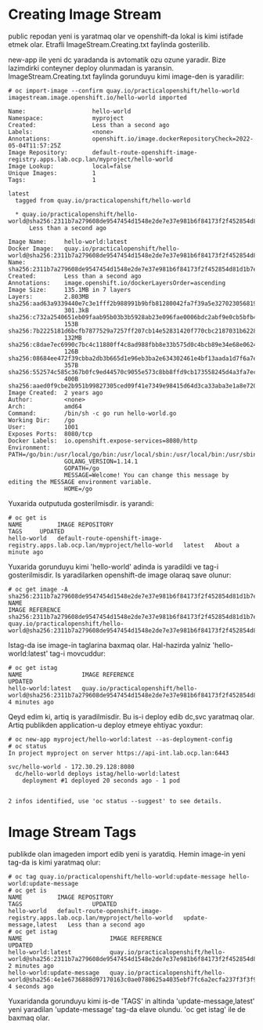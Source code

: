 # Creating Image Stream 
public repodan yeni is yaratmaq olar ve openshift-da lokal is kimi istifade etmek olar. Etrafli ImageStream.Creating.txt faylinda gosterilib.

new-app ile yeni dc yaradanda is avtomatik ozu ozune yaradir. Bize lazimdirki conteyner deploy olunmadan is yaransin. ImageStream.Creating.txt faylinda gorunduyu kimi image-den is yaradilir:
```
# oc import-image --confirm quay.io/practicalopenshift/hello-world
imagestream.image.openshift.io/hello-world imported

Name:                   hello-world
Namespace:              myproject
Created:                Less than a second ago
Labels:                 <none>
Annotations:            openshift.io/image.dockerRepositoryCheck=2022-05-04T11:57:25Z
Image Repository:       default-route-openshift-image-registry.apps.lab.ocp.lan/myproject/hello-world
Image Lookup:           local=false
Unique Images:          1
Tags:                   1

latest
  tagged from quay.io/practicalopenshift/hello-world

  * quay.io/practicalopenshift/hello-world@sha256:2311b7a279608de9547454d1548e2de7e37e981b6f84173f2f452854d81d1b7e
      Less than a second ago

Image Name:     hello-world:latest
Docker Image:   quay.io/practicalopenshift/hello-world@sha256:2311b7a279608de9547454d1548e2de7e37e981b6f84173f2f452854d81d1b7e
Name:           sha256:2311b7a279608de9547454d1548e2de7e37e981b6f84173f2f452854d81d1b7e
Created:        Less than a second ago
Annotations:    image.openshift.io/dockerLayersOrder=ascending
Image Size:     135.1MB in 7 layers
Layers:         2.803MB sha256:aad63a9339440e7c3e1fff2b988991b9bfb81280042fa7f39a5e327023056819
                301.3kB sha256:c732a2540651eb09faab95b03b3b5928ab23e096fae0006bdc2abf9e0cb5bfb4
                153B    sha256:7b2225181d6bcfb7877529a7257ff207cb14e52831420f770cbc2187031b6228
                132MB   sha256:c8dae7ec6990c7bc4c11880ff4c8ad988fbb8e33b575d0c4bcb89e34e68e0624
                126B    sha256:08684ee472f39cbba2db3b665d1e96eb3ba2e634302461e4bf13aada1d7f6a7e
                357B    sha256:552574c585c367b0fc9ed44570c9055e573c8bb8ffd9cb173558245d4a3fa7ec
                400B    sha256:aaed0f9cbe2b951b99827305ced09f41e7349e98415d64d3ca33aba3e1a8e720
Image Created:  2 years ago
Author:         <none>
Arch:           amd64
Command:        /bin/sh -c go run hello-world.go
Working Dir:    /go
User:           1001
Exposes Ports:  8080/tcp
Docker Labels:  io.openshift.expose-services=8080/http
Environment:    PATH=/go/bin:/usr/local/go/bin:/usr/local/sbin:/usr/local/bin:/usr/sbin:/usr/bin:/sbin:/bin
                GOLANG_VERSION=1.14.1
                GOPATH=/go
                MESSAGE=Welcome! You can change this message by editing the MESSAGE environment variable.
                HOME=/go
```
Yuxarida outputuda gosterilmisdir. is yarandi:
```
# oc get is
NAME          IMAGE REPOSITORY                                                                TAGS     UPDATED
hello-world   default-route-openshift-image-registry.apps.lab.ocp.lan/myproject/hello-world   latest   About a minute ago
```
Yuxarida gorunduyu kimi 'hello-world' adinda is yaradildi ve tag-i gosterilmisdir. Is yaradilarken openshift-de image olaraq save olunur:
```
# oc get image -A sha256:2311b7a279608de9547454d1548e2de7e37e981b6f84173f2f452854d81d1b7e
NAME                                                                      IMAGE REFERENCE
sha256:2311b7a279608de9547454d1548e2de7e37e981b6f84173f2f452854d81d1b7e   quay.io/practicalopenshift/hello-world@sha256:2311b7a279608de9547454d1548e2de7e37e981b6f84173f2f452854d81d1b7e
```
Istag-da ise image-in taglarina baxmaq olar. Hal-hazirda yalniz 'hello-world:latest' tag-i movcuddur:
```
# oc get istag
NAME                 IMAGE REFERENCE                                                                                                  UPDATED
hello-world:latest   quay.io/practicalopenshift/hello-world@sha256:2311b7a279608de9547454d1548e2de7e37e981b6f84173f2f452854d81d1b7e   4 minutes ago
```

Qeyd edim ki, artiq is yaradilmisdir. Bu is-i deploy edib dc,svc yaratmaq olar. Artiq publikden application-u deploy etmeye ehtiyac yoxdur:
```
# oc new-app myproject/hello-world:latest --as-deployment-config
# oc status
In project myproject on server https://api-int.lab.ocp.lan:6443

svc/hello-world - 172.30.29.128:8080
  dc/hello-world deploys istag/hello-world:latest
    deployment #1 deployed 20 seconds ago - 1 pod


2 infos identified, use 'oc status --suggest' to see details.
```

# Image Stream Tags
publikde olan imageden import edib yeni is yaratdiq. Hemin image-in yeni tag-da is kimi yaratmaq olur:
```
# oc tag quay.io/practicalopenshift/hello-world:update-message hello-world:update-message
# oc get is
NAME          IMAGE REPOSITORY                                                                TAGS                    UPDATED
hello-world   default-route-openshift-image-registry.apps.lab.ocp.lan/myproject/hello-world   update-message,latest   Less than a second ago
# oc get istag
NAME                         IMAGE REFERENCE                                                                                                  UPDATED
hello-world:latest           quay.io/practicalopenshift/hello-world@sha256:2311b7a279608de9547454d1548e2de7e37e981b6f84173f2f452854d81d1b7e   2 minutes ago
hello-world:update-message   quay.io/practicalopenshift/hello-world@sha256:4e1e6736888d97170163c0ae0780625a4035ebf7fc6a2ecfa237f3f3f9f6f4c2   4 seconds ago
```
Yuxaridanda gorunduyu kimi is-de 'TAGS' in altinda 'update-message,latest' yeni yaradilan 'update-message' tag-da elave olundu. 'oc get istag' ile de baxmaq olar.

